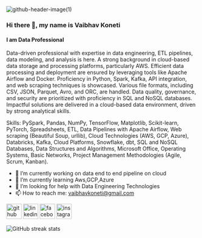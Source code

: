 ![github-header-image(1)](./github-header-image(1).png)
### Hi there 👋, my name is Vaibhav Koneti
#### I am Data Professional
Data-driven professional with expertise in data engineering, ETL pipelines, data modeling, and analysis
is here. A strong background in cloud-based data storage and processing platforms, particularly AWS.
Efficient data processing and deployment are ensured by leveraging tools like Apache Airflow and
Docker. Proficiency in Python, Spark, Kafka, API integration, and web scraping techniques is showcased.
Various file formats, including CSV, JSON, Parquet, Avro, and ORC, are handled. Data quality,
governance, and security are prioritized with proficiency in SQL and NoSQL databases. Impactful
solutions are delivered in a cloud-based data environment, driven by strong analytical skills.

Skills: PySpark, Pandas, NumPy, TensorFlow, Matplotlib, Scikit-learn, PyTorch, Spreadsheets, ETL, Data Pipelines with Apache Airflow, Web scraping (Beautiful Soup, urllib), Cloud Technologies (AWS, GCP, Azure), Databricks, Kafka, Cloud Platforms, Snowflake, dbt, SQL and NoSQL Databases, Data Structures and Algorithms, Microsoft Office, Operating Systems, Basic Networks, Project Management Methodologies (Agile, Scrum, Kanban).

- 🔭 I’m currently working on data end to end pipeline on cloud 
- 🌱 I’m currently learning Aws,GCP,Azure 
- 🤔 I’m looking for help with Data Engineering Technologies 
- 📫 How to reach me: vaibhavkoneti@gmail.com 


[<img src='https://cdn.jsdelivr.net/npm/simple-icons@3.0.1/icons/github.svg' alt='github' height='40'>](https://github.com/vaibhavkoneti)  [<img src='https://cdn.jsdelivr.net/npm/simple-icons@3.0.1/icons/linkedin.svg' alt='linkedin' height='40'>](https://www.linkedin.com/in/https://www.linkedin.com/in/vaibhav-koneti-13913816b//)  [<img src='https://cdn.jsdelivr.net/npm/simple-icons@3.0.1/icons/facebook.svg' alt='facebook' height='40'>](https://www.facebook.com/vaibhav_cruz)  [<img src='https://cdn.jsdelivr.net/npm/simple-icons@3.0.1/icons/instagram.svg' alt='instagram' height='40'>](https://www.instagram.com/vaibhav_cruz/)  

![GitHub streak stats](https://streak-stats.demolab.com/?user=vaibhavkoneti)  

